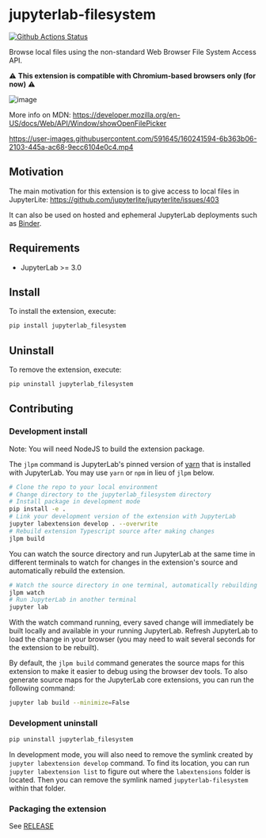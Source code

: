 # jupyterlab-filesystem

[![Github Actions Status](https://github.com/jtpio/jupyterlab-filesystem/workflows/Build/badge.svg)](https://github.com/jtpio/jupyterlab-filesystem/actions/workflows/build.yml)

Browse local files using the non-standard Web Browser File System Access API.

⚠️ **This extension is compatible with Chromium-based browsers only (for now)** ⚠️

![image](https://user-images.githubusercontent.com/591645/162558622-3cc357a6-eb7c-4147-860d-1c8973eeee29.png)

More info on MDN: https://developer.mozilla.org/en-US/docs/Web/API/Window/showOpenFilePicker

https://user-images.githubusercontent.com/591645/160241594-6b363b06-2103-445a-ac68-9ecc6104e0c4.mp4

## Motivation

The main motivation for this extension is to give access to local files in JupyterLite: https://github.com/jupyterlite/jupyterlite/issues/403

It can also be used on hosted and ephemeral JupyterLab deployments such as [Binder](https://mybinder.org).

## Requirements

- JupyterLab >= 3.0

## Install

To install the extension, execute:

```bash
pip install jupyterlab_filesystem
```

## Uninstall

To remove the extension, execute:

```bash
pip uninstall jupyterlab_filesystem
```

## Contributing

### Development install

Note: You will need NodeJS to build the extension package.

The `jlpm` command is JupyterLab's pinned version of
[yarn](https://yarnpkg.com/) that is installed with JupyterLab. You may use
`yarn` or `npm` in lieu of `jlpm` below.

```bash
# Clone the repo to your local environment
# Change directory to the jupyterlab_filesystem directory
# Install package in development mode
pip install -e .
# Link your development version of the extension with JupyterLab
jupyter labextension develop . --overwrite
# Rebuild extension Typescript source after making changes
jlpm build
```

You can watch the source directory and run JupyterLab at the same time in different terminals to watch for changes in the extension's source and automatically rebuild the extension.

```bash
# Watch the source directory in one terminal, automatically rebuilding when needed
jlpm watch
# Run JupyterLab in another terminal
jupyter lab
```

With the watch command running, every saved change will immediately be built locally and available in your running JupyterLab. Refresh JupyterLab to load the change in your browser (you may need to wait several seconds for the extension to be rebuilt).

By default, the `jlpm build` command generates the source maps for this extension to make it easier to debug using the browser dev tools. To also generate source maps for the JupyterLab core extensions, you can run the following command:

```bash
jupyter lab build --minimize=False
```

### Development uninstall

```bash
pip uninstall jupyterlab_filesystem
```

In development mode, you will also need to remove the symlink created by `jupyter labextension develop`
command. To find its location, you can run `jupyter labextension list` to figure out where the `labextensions`
folder is located. Then you can remove the symlink named `jupyterlab-filesystem` within that folder.

### Packaging the extension

See [RELEASE](RELEASE.md)
